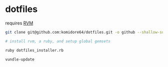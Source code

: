 # dotfiles

requires [RVM](http://rvm.io)

```sh
git clone git@github.com:komidore64/dotfiles.git -o github --shallow-submodules

# install rvm, a ruby, and setup global gemsets

ruby dotfiles_installer.rb

vundle-update
```
